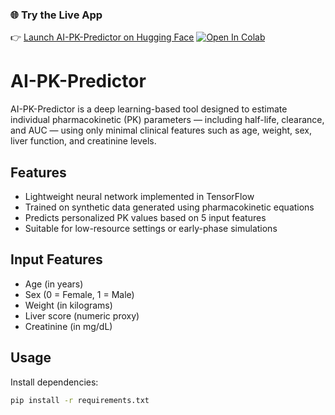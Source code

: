 ### 🌐 Try the Live App

👉 [Launch AI-PK-Predictor on Hugging Face](https://huggingface.co/spaces/yourusername/ai-pk-predictor)
[![Open In Colab](https://colab.research.google.com/assets/colab-badge.svg)](https://colab.research.google.com/github/jatin35385/ai-pk-predictor/blob/main/AI_PK_Predictor.ipynb)
# AI-PK-Predictor

AI-PK-Predictor is a deep learning-based tool designed to estimate individual pharmacokinetic (PK) parameters — including half-life, clearance, and AUC — using only minimal clinical features such as age, weight, sex, liver function, and creatinine levels.

## Features

- Lightweight neural network implemented in TensorFlow
- Trained on synthetic data generated using pharmacokinetic equations
- Predicts personalized PK values based on 5 input features
- Suitable for low-resource settings or early-phase simulations

## Input Features

- Age (in years)
- Sex (0 = Female, 1 = Male)
- Weight (in kilograms)
- Liver score (numeric proxy)
- Creatinine (in mg/dL)

## Usage

Install dependencies:

```bash
pip install -r requirements.txt
